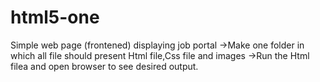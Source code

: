 # html5-one
Simple web page (frontened) displaying job portal
->Make one folder in which all file should present Html file,Css file and images
->Run the Html filea and open browser to see desired output.
